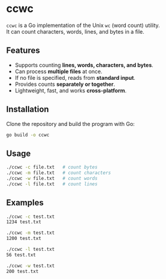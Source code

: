 # ccwc

`ccwc` is a Go implementation of the Unix `wc` (word count) utility.  
It can count characters, words, lines, and bytes in a file.

## Features

- Supports counting **lines, words, characters, and bytes**.  
- Can process **multiple files** at once.  
- If no file is specified, reads from **standard input**.  
- Provides counts **separately or together**.  
- Lightweight, fast, and works **cross-platform**.

## Installation

Clone the repository and build the program with Go:

```bash
go build -o ccwc
```

## Usage

```bash
./ccwc -c file.txt   # count bytes
./ccwc -m file.txt   # count characters
./ccwc -w file.txt   # count words
./ccwc -l file.txt   # count lines
```

## Examples

```bash
./ccwc -c test.txt
1234 test.txt

./ccwc -m test.txt
1200 test.txt

./ccwc -l test.txt
56 test.txt

./ccwc -w test.txt
200 test.txt
```
